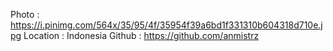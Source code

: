 Photo : https://i.pinimg.com/564x/35/95/4f/35954f39a6bd1f331310b604318d710e.jpg
Location : Indonesia
Github : https://github.com/anmistrz
